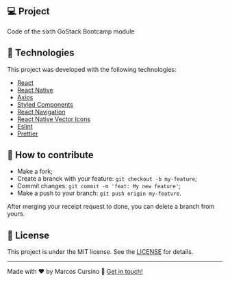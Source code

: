   ## 💻 Project

Code of the sixth GoStack Bootcamp module

## :rocket: Technologies

This project was developed with the following technologies:

- [React](https://reactjs.org)
- [React Native](https://facebook.github.io/react-native/)
- [Axios](https://github.com/axios/axios)
- [Styled Components](https://styled-components.com/)
- [React Navigation](https://reactnavigation.org/)
- [React Native Vector Icons](https://github.com/oblador/react-native-vector-icons)
- [Eslint](https://eslint.org/)
- [Prettier](https://prettier.io/)

## 🤔 How to contribute

- Make a fork;
- Create a branck with your feature: `git checkout -b my-feature`;
- Commit changes: `git commit -m 'feat: My new feature'`;
- Make a push to your branch: `git push origin my-feature`.

After merging your receipt request to done, you can delete a branch from yours.

## :memo: License

This project is under the MIT license. See the [LICENSE](LICENSE.md) for details.

---

Made with ♥ by Marcos Cursino :wave: [Get in touch!](https://www.linkedin.com/in/marcos-cursino/)

